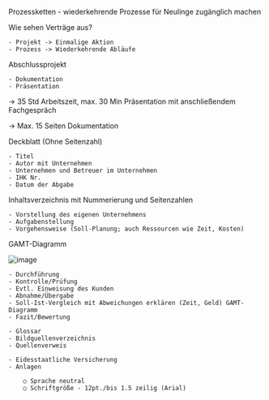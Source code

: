 Prozessketten - wiederkehrende Prozesse für Neulinge zugänglich machen

Wie sehen Verträge aus?

	- Projekt -> Einmalige Aktion
	- Prozess -> Wiederkehrende Abläufe 

Abschlussprojekt

	- Dokumentation
	- Präsentation
	
-> 35 Std Arbeitszeit, max. 30 Min Präsentation mit anschließendem Fachgespräch

-> Max. 15 Seiten Dokumentation

Deckblatt (Ohne Seitenzahl)

	- Titel
	- Autor mit Unternehmen
	- Unternehmen und Betreuer im Unternehmen
	- IHK Nr.
	- Datum der Abgabe

Inhaltsverzeichnis mit Nummerierung und Seitenzahlen

	- Vorstellung des eigenen Unternehmens
	- Aufgabenstellung
	- Vorgehensweise (Soll-Planung; auch Ressourcen wie Zeit, Kosten)

GAMT-Diagramm

![image](https://user-images.githubusercontent.com/104757507/198282957-78a3b774-2fdd-4d24-a32b-031009fc77e5.png)

	- Durchführung
	- Kontrolle/Prüfung
	- Evtl. Einweisung des Kunden
	- Abnahme/Übergabe
	- Soll-Ist-Vergleich mit Abweichungen erklären (Zeit, Geld) GAMT-Diagramm
	- Fazit/Bewertung

	- Glossar
	- Bildquellenverzeichnis
	- Quellenverweis

	- Eidesstaatliche Versicherung
	- Anlagen

		○ Sprache neutral
		○ Schriftgröße - 12pt./bis 1.5 zeilig (Arial)


